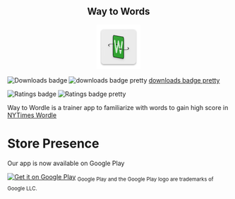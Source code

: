 <h2 align="center">
    Way to Words
</h2>

<div align="center">
    <img alt="App Icon" src="android/app/src/main/res/mipmap-xxxhdpi/ic_launcher.png" width="100" />
</div>

![Downloads badge][downloads badge] ![downloads badge pretty] [downloads badge pretty] 

![Ratings badge][ratings badge] ![Ratings badge pretty][ratings badge pretty] 

Way to Wordle is a trainer app to familiarize with words to gain high score in [NYTimes Wordle](https://www.nytimes.com/games/wordle/index.html)

# Store Presence
Our app is now available on Google Play

<a href='https://play.google.com/store/apps/details?id=com.bhive.waytowordle'><img alt='Get it on Google Play' src='https://play.google.com/intl/en_us/badges/images/generic/en_badge_web_generic.png' width="200"/></a>
<sub>Google Play and the Google Play logo are trademarks of Google LLC.</sub>

[downloads badge]: https://PlayBadges.pavi2410.me/badge/downloads?id=com.bhive.waytowordle
[downloads badge pretty]: https://PlayBadges.pavi2410.me/badge/downloads?id=com.bhive.waytowordle&pretty

[ratings badge]: https://PlayBadges.pavi2410.me/badge/ratings?id=com.bhive.waytowordle
[ratings badge pretty]: https://PlayBadges.pavi2410.me/badge/ratings?id=com.bhive.waytowordle&pretty
 
